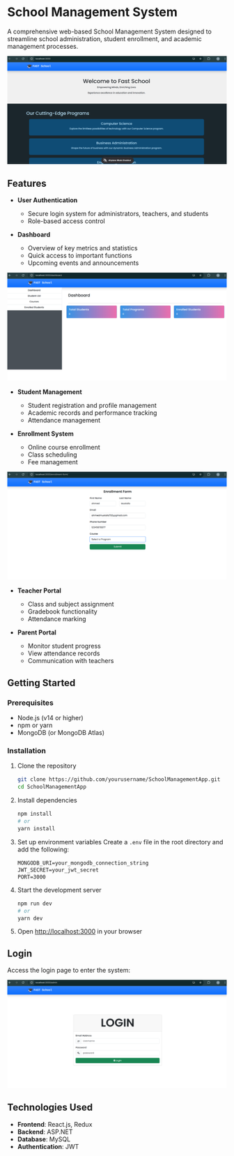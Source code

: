 # School Management System

A comprehensive web-based School Management System designed to streamline school administration, student enrollment, and academic management processes.

![Landing Page](./images/landing_page.png)

## Features

- **User Authentication**
  - Secure login system for administrators, teachers, and students
  - Role-based access control

- **Dashboard**
  - Overview of key metrics and statistics
  - Quick access to important functions
  - Upcoming events and announcements

![Dashboard](./images/dashboard.png)

- **Student Management**
  - Student registration and profile management
  - Academic records and performance tracking
  - Attendance management

- **Enrollment System**
  - Online course enrollment
  - Class scheduling
  - Fee management

![Enrollment Page](./images/enrollment_page.png)

- **Teacher Portal**
  - Class and subject assignment
  - Gradebook functionality
  - Attendance marking

- **Parent Portal**
  - Monitor student progress
  - View attendance records
  - Communication with teachers

## Getting Started

### Prerequisites

- Node.js (v14 or higher)
- npm or yarn
- MongoDB (or MongoDB Atlas)

### Installation

1. Clone the repository
   ```bash
   git clone https://github.com/yourusername/SchoolManagementApp.git
   cd SchoolManagementApp
   ```

2. Install dependencies
   ```bash
   npm install
   # or
   yarn install
   ```

3. Set up environment variables
   Create a `.env` file in the root directory and add the following:
   ```
   MONGODB_URI=your_mongodb_connection_string
   JWT_SECRET=your_jwt_secret
   PORT=3000
   ```

4. Start the development server
   ```bash
   npm run dev
   # or
   yarn dev
   ```

5. Open [http://localhost:3000](http://localhost:3000) in your browser

## Login

Access the login page to enter the system:

![Login Page](./images/login_page.png)

## Technologies Used

- **Frontend**: React.js, Redux
- **Backend**: ASP.NET
- **Database**: MySQL
- **Authentication**: JWT




